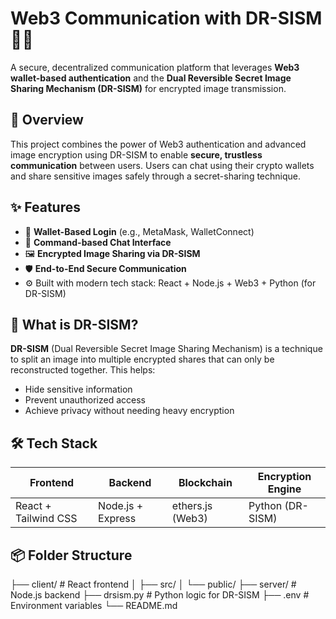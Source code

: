 # Web3 Communication with DR-SISM 🔐💬

A secure, decentralized communication platform that leverages **Web3 wallet-based authentication** and the **Dual Reversible Secret Image Sharing Mechanism (DR-SISM)** for encrypted image transmission.

## 🚀 Overview

This project combines the power of Web3 authentication and advanced image encryption using DR-SISM to enable **secure, trustless communication** between users. Users can chat using their crypto wallets and share sensitive images safely through a secret-sharing technique.

## ✨ Features

- 🔗 **Wallet-Based Login** (e.g., MetaMask, WalletConnect)
- 🧠 **Command-based Chat Interface**
- 🖼️ **Encrypted Image Sharing via DR-SISM**
- 🛡️ **End-to-End Secure Communication**
- ⚙️ Built with modern tech stack: React + Node.js + Web3 + Python (for DR-SISM)

## 🔐 What is DR-SISM?

**DR-SISM** (Dual Reversible Secret Image Sharing Mechanism) is a technique to split an image into multiple encrypted shares that can only be reconstructed together. This helps:
- Hide sensitive information
- Prevent unauthorized access
- Achieve privacy without needing heavy encryption

## 🛠️ Tech Stack

| Frontend        | Backend        | Blockchain      | Encryption Engine |
|----------------|----------------|------------------|-------------------|
| React + Tailwind CSS | Node.js + Express | ethers.js (Web3) | Python (DR-SISM) |

## 📦 Folder Structure

├── client/ # React frontend
│ ├── src/
│ └── public/
├── server/ # Node.js backend
├── drsism.py # Python logic for DR-SISM
├── .env # Environment variables
└── README.md
